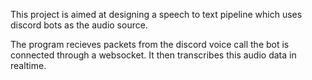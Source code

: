 This project is aimed at designing a speech to text pipeline which uses discord bots as the audio source.

The program recieves packets from the discord voice call the bot is connected through a websocket.
It then transcribes this audio data in realtime.

